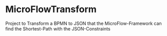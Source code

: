 # MicroFlowTransform
Project to Transform a BPMN to JSON that the MicroFlow-Framework can find the Shortest-Path with the JSON-Constraints 
